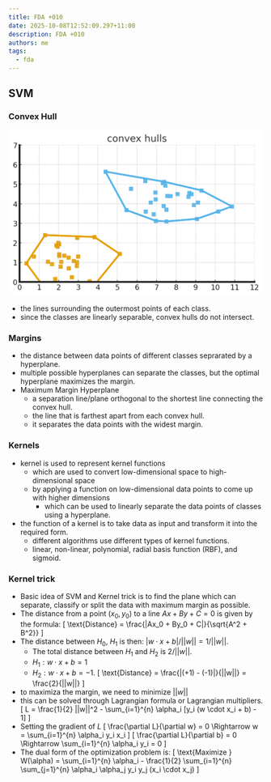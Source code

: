 ```yaml
---
title: FDA +010
date: 2025-10-08T12:52:09.297+11:00
description: FDA +010
authors: me
tags:
  - fda
---
```


## SVM

### Convex Hull

![Convex Hull](./convex-hulls.png)

- the lines surrounding the outermost points of each class.
- since the classes are linearly separable, convex hulls do not intersect.

### Margins

- the distance between data points of different classes seprarated by a hyperplane.
- multiple possible hyperplanes can separate the classes, but the optimal hyperplane maximizes the margin.
- Maximum Margin Hyperplane
  - a separation line/plane orthogonal to the shortest line connecting the convex hull.
  - the line that is farthest apart from each convex hull.
  - it separates the data points with the widest margin.

### Kernels

- kernel is used to represent kernel functions
  - which are used to convert low-dimensional space to high-dimensional space
  - by applying a function on low-dimensional data points to come up with higher dimensions
    - which can be used to linearly separate the data points of classes using a hyperplane.
- the function of a kernel is to take data as input and transform it into the required form.
  - different algorithms use different types of kernel functions.
  - linear, non-linear, polynomial, radial basis function (RBF), and sigmoid.

### Kernel trick

- Basic idea of SVM and Kernel trick is to find the plane which can separate, classify or split the data with maximum margin as possible.
- The distance from a point $(x_0, y_0)$ to a line $Ax + By + C = 0$ is given by the formula:
  \[
  \text{Distance} = \frac{|Ax_0 + By_0 + C|}{\sqrt{A^2 + B^2}}
  \]
- The distance between $H_0$, $H_1$ is then: $|w \cdot x + b| / ||w|| = 1/||w||$.
  - The total distance between $H_1$ and $H_2$ is $2/||w||$.
  - $H_1: w \cdot x + b = 1$
  - $H_2: w \cdot x + b = -1$.
  \[
    \text{Distance} = \frac{|(+1) - (-1)|}{||w||} = \frac{2}{||w||}
  \]
- to maximiza the margin, we need to minimize $||w||$
- this can be solved through Lagrangian formula or Lagrangian multipliers.
  \[
    L = \frac{1}{2} ||w||^2 - \sum_{i=1}^{n} \alpha_i [y_i (w \cdot x_i + b) - 1]
  \]
- Setting the gradient of $L$
  \[
    \frac{\partial L}{\partial w} = 0 \Rightarrow w = \sum_{i=1}^{n} \alpha_i y_i x_i
  \]
  \[
    \frac{\partial L}{\partial b} = 0 \Rightarrow \sum_{i=1}^{n} \alpha_i y_i = 0
  \]
- The dual form of the optimization problem is:
  \[
    \text{Maximize } W(\alpha) = \sum_{i=1}^{n} \alpha_i - \frac{1}{2} \sum_{i=1}^{n} \sum_{j=1}^{n} \alpha_i \alpha_j y_i y_j (x_i \cdot x_j)
  \]
